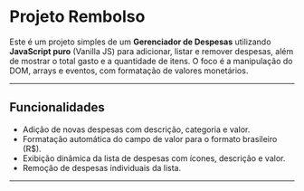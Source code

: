 # Projeto Rembolso

Este é um projeto simples de um **Gerenciador de Despesas** utilizando **JavaScript puro** (Vanilla JS) para adicionar, listar e remover despesas, além de mostrar o total gasto e a quantidade de itens. O foco é a manipulação do DOM, arrays e eventos, com formatação de valores monetários.

---

##  Funcionalidades
- Adição de novas despesas com descrição, categoria e valor.
- Formatação automática do campo de valor para o formato brasileiro (R$).
- Exibição dinâmica da lista de despesas com ícones, descrição e valor.
- Remoção de despesas individuais da lista.

---
